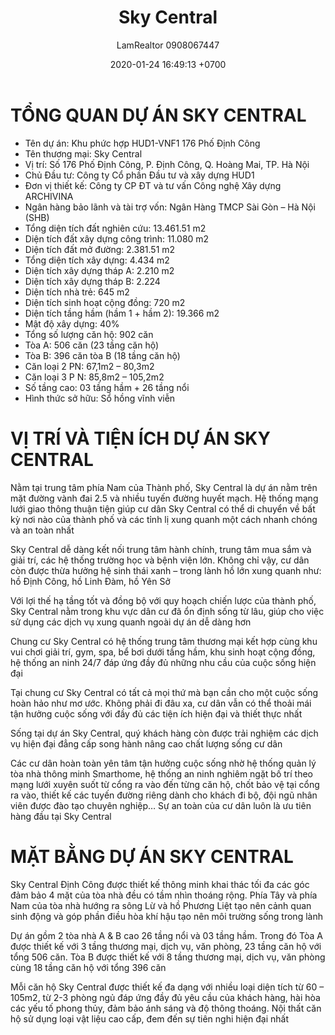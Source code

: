 ﻿---
layout: post
title:  "Sky Central"
description: LamRealtor 0908067447 bán dự án căn hộ chung cư Sky Central ở Hà Nội Hoàng Mai Định Công
image: /assets/roman-plaza/01-tong-quan.jpg
author: LamRealtor 0908067447
date:   2020-01-24 16:49:13 +0700
lang: vi
categories: ban du-an can-ho chung-cu ha-noi hoang-mai dinh-cong
---

# TỔNG QUAN DỰ ÁN SKY CENTRAL

* Tên dự án: Khu phức hợp HUD1-VNF1 176 Phố Định Công
* Tên thương mại: Sky Central
* Vị trí: Số 176 Phố Định Công, P. Định Công, Q. Hoàng Mai, TP. Hà Nội
* Chủ Đầu tư: Công ty Cổ phần Đầu tư và xây dựng HUD1
* Đơn vị thiết kế: Công ty CP ĐT và tư vấn Công nghệ Xây dựng ARCHIVINA
* Ngân hàng bảo lãnh và tài trợ vốn: Ngân Hàng TMCP Sài Gòn – Hà Nội (SHB)
* Tổng diện tích đất nghiên cứu: 13.461.51 m2
* Diện tích đất xây dựng công trình: 11.080 m2
* Diện tích đất mở đường: 2.381.51 m2
* Tổng diện tích xây dựng: 4.434 m2
* Diện tích xây dựng tháp A: 2.210 m2
* Diện tích xây dựng tháp B: 2.224
* Diện tích nhà trẻ: 645 m2
* Diện tích sinh hoạt cộng đồng: 720 m2
* Diện tích tầng hầm (hầm 1 + hầm 2): 19.366 m2
* Mật độ xây dựng: 40%
* Tổng số lượng căn hộ: 902 căn
* Tòa A: 506 căn (23 tầng căn hộ)
* Tòa B: 396 căn tòa B (18 tầng căn hộ)
* Căn loại 2 PN: 67,1m2 – 80,3m2
* Căn loại 3 P N: 85,8m2 – 105,2m2
* Số tầng cao: 03 tầng hầm + 26 tầng nổi
* Hình thức sở hữu: Sổ hồng vĩnh viễn

# VỊ TRÍ VÀ TIỆN ÍCH DỰ ÁN SKY CENTRAL

Nằm tại trung tâm phía Nam của Thành phố, Sky Central là dự án nằm trên mặt đường vành đai 2.5 và nhiều tuyến đường huyết mạch. Hệ thống mạng lưới giao thông thuận tiện giúp cư dân Sky Central có thể di chuyển về bất kỳ nơi nào của thành phố và các tỉnh lị xung quanh một cách nhanh chóng và an toàn nhất

Sky Central dễ dàng kết nối trung tâm hành chính, trung tâm mua sắm và giải trí, các hệ thống trường học và bệnh viện lớn. Không chỉ vậy, cư dân còn được thừa hưởng hệ sinh thái xanh – trong lành hồ lớn xung quanh như: hồ Định Công, hồ Linh Đàm, hồ Yên Sở

Với lợi thế hạ tầng tốt và đồng bộ với quy hoạch chiến lược của thành phố, Sky Central nằm trong khu vực dân cư đã ổn định sống từ lâu, giúp cho việc sử dụng các dịch vụ xung quanh ngoài dự án dễ dàng hơn

Chung cư Sky Central có hệ thống trung tâm thương mại kết hợp cùng khu vui chơi giải trí, gym, spa, bể bơi dưới tầng hầm, khu sinh hoạt cộng đồng, hệ thống an ninh 24/7 đáp ứng đầy đủ những nhu cầu của cuộc sống hiện đại

Tại chung cư Sky Central có tất cả mọi thứ mà bạn cần cho một cuộc sống hoàn hảo như mơ ước. Không phải đi đâu xa, cư dân vẫn có thể thoải mái tận hưởng cuộc sống với đầy đủ các tiện ích hiện đại và thiết thực nhất

Sống tại dự án Sky Central, quý khách hàng còn được trải nghiệm các dịch vụ hiện đại đẳng cấp song hành nâng cao chất lượng sống cư dân

Các cư dân hoàn toàn yên tâm tận hưởng cuộc sống nhờ hệ thống quản lý tòa nhà thông minh Smarthome, hệ thống an ninh nghiêm ngặt bố trí theo mạng lưới xuyên suốt từ cổng ra vào đến từng căn hộ, chốt bảo vệ tại cổng ra vào, thiết kế các tuyến đường riêng dành cho khách đi bộ, đội ngũ nhân viên được đào tạo chuyên nghiệp… Sự an toàn của cư dân luôn là ưu tiên hàng đầu tại Sky Central

# MẶT BẰNG DỰ ÁN SKY CENTRAL

Sky Central Định Công được thiết kế thông minh khai thác tối đa các góc đảm bảo 4 mặt của tòa nhà đều có tầm nhìn thoáng rộng. Phía Tây và phía Nam của tòa nhà hướng ra sông Lừ và hồ Phương Liệt tạo nên cảnh quan sinh động và góp phần điều hòa khí hậu tạo nên môi trường sống trong lành

Dự án gồm 2 tòa nhà A & B cao 26 tầng nổi và 03 tầng hầm. Trong đó Tòa A được thiết kế với 3 tầng thương mại, dịch vụ, văn phòng, 23 tầng căn hộ với tổng 506 căn. Tòa B được thiết kế với 8 tầng thương mại, dịch vụ, văn phòng cùng 18 tầng căn hộ với tổng 396 căn

Mỗi căn hộ Sky Central được thiết kế đa dạng với nhiều loại diện tích từ 60 – 105m2, từ 2-3 phòng ngủ đáp ứng đầy đủ yêu cầu của khách hàng, hài hòa các yếu tố phong thủy, đảm bảo ánh sáng và độ thông thoáng. Nội thất căn hộ sử dụng loại vật liệu cao cấp, đem đến sự tiên nghi hiện đại nhất